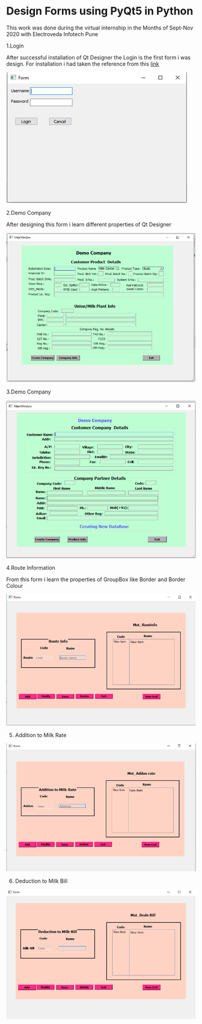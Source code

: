 # **Design Forms using PyQt5 in Python**
 This work was done during the virtual internship in the Months of Sept-Nov 2020 with Electroveda Infotech Pune

1.Login

After successful installation of Qt Designer the Login is the first form i was design.
For installation i had taken the reference from this [link](https://www.programmersought.com/article/5165681028/)

![Image of login form ](/Esnaps/Login.png)

2.Demo Company

After designing this form i learn different properties of Qt Designer

![Image of Demo Company form ](/Esnaps/Company.png)

3.Demo Company

![Image of Demo Company form ](/Esnaps/Company_demo1.png)

4.Route Information

From this form i learn the properties of GroupBox like Border and Border Colour

![Image of Route Information form ](/Esnaps/Route_info.png)

5. Addition to Milk Rate

![Image of Addition form ](/Esnaps/Addition.png)

6. Deduction to Milk Bill

![Image of Deduction form ](/Esnaps/Deduction.png)